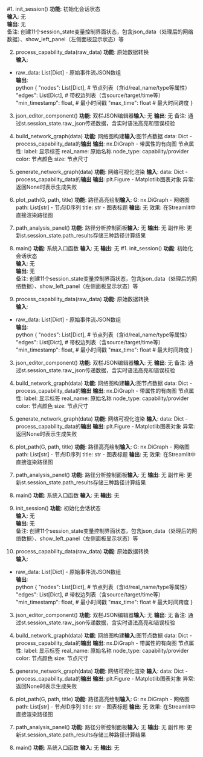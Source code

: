 #1. init_session()
**功能**: 初始化会话状态  
**输入**: 无  
**输出**: 无  
备注: 创建11个session_state变量控制界面状态，包含json_data（处理后的网络数据）、show_left_panel（左侧面板显示状态）等

2. process_capability_data(raw_data)
**功能**: 原始数据转换  
**输入**:  
- raw_data: List[Dict] - 原始事件流JSON数组  
**输出**:  
python
{
  "nodes": List[Dict],  # 节点列表（含id/real_name/type等属性）
  "edges": List[Dict],  # 带权边列表（含source/target/time等）
  "min_timestamp": float,  # 最小时间戳
  "max_time": float      # 最大时间跨度
}

3. json_editor_component()
​​**功能**​​: 双栏JSON编辑器
​​**输入**​​: 无
​​**输出**​​: 无
​​备注​​: 通过st.session_state.raw_json传递数据，含实时语法高亮和错误校验

4. build_network_graph(data)
​​**功能**​​: 网络图构建
​​**输入**​​:图节点数据
data: Dict - process_capability_data的**输出**
​​**输出**​​:
nx.DiGraph - 带属性的有向图
​​节点属性​​:
label: 显示标签
real_name: 原始名称
node_type: capability/provider
color: 节点颜色
size: 节点尺寸

5. generate_network_graph(data)
​​**功能**​​: 网络可视化渲染
​​**输入**​​:
data: Dict - process_capability_data的**输出**
​​**输出**​​:
plt.Figure - Matplotlib图表对象
​​异常​​: 返回None时表示生成失败

6. plot_path(G, path, title)
​​**功能**​​: 路径高亮绘制
​​**输入**​​:
G: nx.DiGraph - 网络图
path: List[str] - 节点ID序列
title: str - 图表标题
​​**输出**​​: 无
​​效果​​: 在Streamlit中直接渲染路径图

7. path_analysis_panel()
​​**功能**​​: 路径分析控制面板
​​**输入**​​: 无
​​**输出**​​: 无
​​副作用​​: 更新st.session_state.path_results存储三种路径计算结果

8. main()
​​**功能**​​: 系统入口函数
​​**输入**​​: 无
​​**输出**​​: 无
#1. init_session()
**功能**: 初始化会话状态  
**输入**: 无  
**输出**: 无  
备注: 创建11个session_state变量控制界面状态，包含json_data（处理后的网络数据）、show_left_panel（左侧面板显示状态）等

2. process_capability_data(raw_data)
**功能**: 原始数据转换  
**输入**:  
- raw_data: List[Dict] - 原始事件流JSON数组  
**输出**:  
python
{
  "nodes": List[Dict],  # 节点列表（含id/real_name/type等属性）
  "edges": List[Dict],  # 带权边列表（含source/target/time等）
  "min_timestamp": float,  # 最小时间戳
  "max_time": float      # 最大时间跨度
}

3. json_editor_component()
​​**功能**​​: 双栏JSON编辑器
​​**输入**​​: 无
​​**输出**​​: 无
​​备注​​: 通过st.session_state.raw_json传递数据，含实时语法高亮和错误校验

4. build_network_graph(data)
​​**功能**​​: 网络图构建
​​**输入**​​:图节点数据
data: Dict - process_capability_data的**输出**
​​**输出**​​:
nx.DiGraph - 带属性的有向图
​​节点属性​​:
label: 显示标签
real_name: 原始名称
node_type: capability/provider
color: 节点颜色
size: 节点尺寸

5. generate_network_graph(data)
​​**功能**​​: 网络可视化渲染
​​**输入**​​:
data: Dict - process_capability_data的**输出**
​​**输出**​​:
plt.Figure - Matplotlib图表对象
​​异常​​: 返回None时表示生成失败

6. plot_path(G, path, title)
​​**功能**​​: 路径高亮绘制
​​**输入**​​:
G: nx.DiGraph - 网络图
path: List[str] - 节点ID序列
title: str - 图表标题
​​**输出**​​: 无
​​效果​​: 在Streamlit中直接渲染路径图

7. path_analysis_panel()
​​**功能**​​: 路径分析控制面板
​​**输入**​​: 无
​​**输出**​​: 无
​​副作用​​: 更新st.session_state.path_results存储三种路径计算结果

8. main()
​​**功能**​​: 系统入口函数
​​**输入**​​: 无
​​**输出**​​: 无
1. init_session()
**功能**: 初始化会话状态  
**输入**: 无  
**输出**: 无  
备注: 创建11个session_state变量控制界面状态，包含json_data（处理后的网络数据）、show_left_panel（左侧面板显示状态）等

2. process_capability_data(raw_data)
**功能**: 原始数据转换  
**输入**:  
- raw_data: List[Dict] - 原始事件流JSON数组  
**输出**:  
python
{
  "nodes": List[Dict],  # 节点列表（含id/real_name/type等属性）
  "edges": List[Dict],  # 带权边列表（含source/target/time等）
  "min_timestamp": float,  # 最小时间戳
  "max_time": float      # 最大时间跨度
}

3. json_editor_component()
​​**功能**​​: 双栏JSON编辑器
​​**输入**​​: 无
​​**输出**​​: 无
​​备注​​: 通过st.session_state.raw_json传递数据，含实时语法高亮和错误校验

4. build_network_graph(data)
​​**功能**​​: 网络图构建
​​**输入**​​:图节点数据
data: Dict - process_capability_data的**输出**
​​**输出**​​:
nx.DiGraph - 带属性的有向图
​​节点属性​​:
label: 显示标签
real_name: 原始名称
node_type: capability/provider
color: 节点颜色
size: 节点尺寸

5. generate_network_graph(data)
​​**功能**​​: 网络可视化渲染
​​**输入**​​:
data: Dict - process_capability_data的**输出**
​​**输出**​​:
plt.Figure - Matplotlib图表对象
​​异常​​: 返回None时表示生成失败

6. plot_path(G, path, title)
​​**功能**​​: 路径高亮绘制
​​**输入**​​:
G: nx.DiGraph - 网络图
path: List[str] - 节点ID序列
title: str - 图表标题
​​**输出**​​: 无
​​效果​​: 在Streamlit中直接渲染路径图

7. path_analysis_panel()
​​**功能**​​: 路径分析控制面板
​​**输入**​​: 无
​​**输出**​​: 无
​​副作用​​: 更新st.session_state.path_results存储三种路径计算结果

8. main()
​​**功能**​​: 系统入口函数
​​**输入**​​: 无
​​**输出**​​: 无
